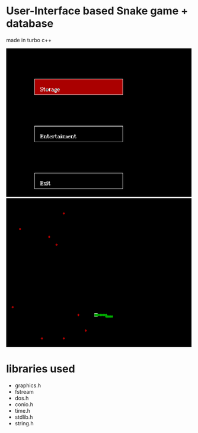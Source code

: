 # User-Interface based Snake game + database
made in turbo c++

<img src="img-1.png" style="height:400px; width:500px;">
<img src="img-2.png" style="height:400px; width:500px;">

# libraries used 
- graphics.h
- fstream
- dos.h
- conio.h
- time.h
- stdlib.h
- string.h
